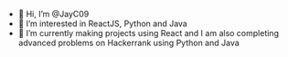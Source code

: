 - 👋 Hi, I’m @JayC09
- 👀 I’m interested in ReactJS, Python and Java
- 🌱 I’m currently making projects using React and I am also completing advanced problems on Hackerrank using Python and Java

<!---
JayC09/JayC09 is a ✨ special ✨ repository because its `README.md` (this file) appears on your GitHub profile.
You can click the Preview link to take a look at your changes.
--->
